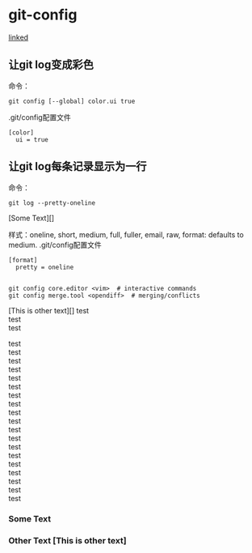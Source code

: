 # git-config
[linked](#a)
## 让git log变成彩色
命令：
````
git config [--global] color.ui true
````
.git/config配置文件
````
[color]
  ui = true
````
## 让git log每条记录显示为一行
命令：
````
git log --pretty-oneline
````

[Some Text][]

样式：oneline, short, medium, full, fuller, email, raw, format:<string>
    defaults to medium.
.git/config配置文件
````
[format]
  pretty = oneline
  

git config core.editor <vim>  # interactive commands
git config merge.tool <opendiff>  # merging/conflicts
````
[This is other text][]
test  
test  
test  

test  
test  
test  
test  
test  
test  
test  
test  
test  
test  
test  
test  
test  
test  
test  
test  
test  
test  
test  








### Some Text ###





### Other Text [This is other text] ###





<a name="a"></a>
